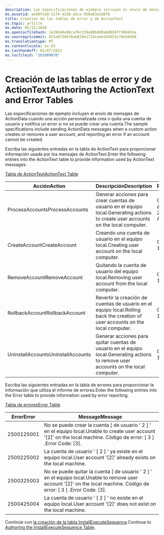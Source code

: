 ```yaml
---
description: Las especificaciones de ejemplo incluyen el envío de mensajes de ActionData cuando una acción personalizada crea o quita una cuenta de usuario y notifica un error si no se puede crear una cuenta.
ms.assetid: ee90fe3d-51f4-433b-a5ce-950a03e1d8fb
title: Creación de las tablas de error y de ActionText
ms.topic: article
ms.date: 05/31/2018
ms.openlocfilehash: 1e20646a90ca76c159a88bdd8a6d026ff10845da
ms.sourcegitcommit: 831e8f3db78ab820e1710cede244553c70e50500
ms.translationtype: MT
ms.contentlocale: es-ES
ms.lasthandoff: 01/07/2021
ms.locfileid: "103909070"
---
```

# <a name="authoring-the-actiontext-and-error-tables"></a><span data-ttu-id="fde44-103">Creación de las tablas de error y de ActionText</span><span class="sxs-lookup"><span data-stu-id="fde44-103">Authoring the ActionText and Error Tables</span></span>

<span data-ttu-id="fde44-104">Las especificaciones de ejemplo incluyen el envío de mensajes de ActionData cuando una acción personalizada crea o quita una cuenta de usuario y notifica un error si no se puede crear una cuenta.</span><span class="sxs-lookup"><span data-stu-id="fde44-104">The sample specifications include sending ActionData messages when a custom action creates or removes a user account, and reporting an error if an account cannot be created.</span></span>

<span data-ttu-id="fde44-105">Escriba las siguientes entradas en la tabla de ActionText para proporcionar información usada por los mensajes de ActionText.</span><span class="sxs-lookup"><span data-stu-id="fde44-105">Enter the following entries into the ActionText table to provide information used by ActionText messages.</span></span>

[<span data-ttu-id="fde44-106">Tabla de ActionText</span><span class="sxs-lookup"><span data-stu-id="fde44-106">ActionText Table</span></span>](actiontext-table.md)



| <span data-ttu-id="fde44-107">Acción</span><span class="sxs-lookup"><span data-stu-id="fde44-107">Action</span></span>            | <span data-ttu-id="fde44-108">Descripción</span><span class="sxs-lookup"><span data-stu-id="fde44-108">Description</span></span>                                                       | <span data-ttu-id="fde44-109">Plantilla</span><span class="sxs-lookup"><span data-stu-id="fde44-109">Template</span></span>                          |
|-------------------|-------------------------------------------------------------------|-----------------------------------|
| <span data-ttu-id="fde44-110">ProcessAccounts</span><span class="sxs-lookup"><span data-stu-id="fde44-110">ProcessAccounts</span></span>   | <span data-ttu-id="fde44-111">Generar acciones para crear cuentas de usuario en el equipo local.</span><span class="sxs-lookup"><span data-stu-id="fde44-111">Generating actions to create user accounts on the local computer.</span></span> | <span data-ttu-id="fde44-112">Cuenta: \[ 1 \] , atributos: \[ 2\]</span><span class="sxs-lookup"><span data-stu-id="fde44-112">Account: \[1\], Attributes: \[2\]</span></span> |
| <span data-ttu-id="fde44-113">CreateAccount</span><span class="sxs-lookup"><span data-stu-id="fde44-113">CreateAccount</span></span>     | <span data-ttu-id="fde44-114">Creando una cuenta de usuario en el equipo local.</span><span class="sxs-lookup"><span data-stu-id="fde44-114">Creating user account on the local computer.</span></span>                      | <span data-ttu-id="fde44-115">Cuenta: \[ 1\]</span><span class="sxs-lookup"><span data-stu-id="fde44-115">Account: \[1\]</span></span>                    |
| <span data-ttu-id="fde44-116">RemoveAccount</span><span class="sxs-lookup"><span data-stu-id="fde44-116">RemoveAccount</span></span>     | <span data-ttu-id="fde44-117">Quitando la cuenta de usuario del equipo local.</span><span class="sxs-lookup"><span data-stu-id="fde44-117">Removing user account from the local computer.</span></span>                    | <span data-ttu-id="fde44-118">Cuenta: \[ 1\]</span><span class="sxs-lookup"><span data-stu-id="fde44-118">Account: \[1\]</span></span>                    |
| <span data-ttu-id="fde44-119">RollbackAccount</span><span class="sxs-lookup"><span data-stu-id="fde44-119">RollbackAccount</span></span>   | <span data-ttu-id="fde44-120">Revertir la creación de cuentas de usuario en el equipo local.</span><span class="sxs-lookup"><span data-stu-id="fde44-120">Rolling back the creation of user accounts on the local computer.</span></span> | <span data-ttu-id="fde44-121">Cuenta: \[ 1\]</span><span class="sxs-lookup"><span data-stu-id="fde44-121">Account: \[1\]</span></span>                    |
| <span data-ttu-id="fde44-122">UninstallAccounts</span><span class="sxs-lookup"><span data-stu-id="fde44-122">UninstallAccounts</span></span> | <span data-ttu-id="fde44-123">Generar acciones para quitar cuentas de usuario en el equipo local.</span><span class="sxs-lookup"><span data-stu-id="fde44-123">Generating actions to remove user accounts on the local computer.</span></span> | <span data-ttu-id="fde44-124">Cuenta: \[ 1\]</span><span class="sxs-lookup"><span data-stu-id="fde44-124">Account: \[1\]</span></span>                    |



 

<span data-ttu-id="fde44-125">Escriba las siguientes entradas en la tabla de errores para proporcionar la información que utiliza el informe de errores.</span><span class="sxs-lookup"><span data-stu-id="fde44-125">Enter the following entries into the Error table to provide information used by error reporting.</span></span>

[<span data-ttu-id="fde44-126">Tabla de errores</span><span class="sxs-lookup"><span data-stu-id="fde44-126">Error Table</span></span>](error-table.md)



| <span data-ttu-id="fde44-127">Error</span><span class="sxs-lookup"><span data-stu-id="fde44-127">Error</span></span> | <span data-ttu-id="fde44-128">Message</span><span class="sxs-lookup"><span data-stu-id="fde44-128">Message</span></span>                                                                        |
|-------|--------------------------------------------------------------------------------|
| <span data-ttu-id="fde44-129">25001</span><span class="sxs-lookup"><span data-stu-id="fde44-129">25001</span></span> | <span data-ttu-id="fde44-130">No se puede crear la cuenta \[ de usuario ' 2 \] ' en el equipo local.</span><span class="sxs-lookup"><span data-stu-id="fde44-130">Unable to create user account '\[2\]' on the local machine.</span></span> <span data-ttu-id="fde44-131">Código de error: \[ 3 \] .</span><span class="sxs-lookup"><span data-stu-id="fde44-131">Error Code: \[3\].</span></span> |
| <span data-ttu-id="fde44-132">25002</span><span class="sxs-lookup"><span data-stu-id="fde44-132">25002</span></span> | <span data-ttu-id="fde44-133">La cuenta de usuario ' \[ 2 \] ' ya existe en el equipo local.</span><span class="sxs-lookup"><span data-stu-id="fde44-133">User account '\[2\]' already exists on the local machine.</span></span>                      |
| <span data-ttu-id="fde44-134">25003</span><span class="sxs-lookup"><span data-stu-id="fde44-134">25003</span></span> | <span data-ttu-id="fde44-135">No se puede quitar la cuenta \[ de usuario ' 2 \] ' en el equipo local.</span><span class="sxs-lookup"><span data-stu-id="fde44-135">Unable to remove user account '\[2\]' on the local machine.</span></span> <span data-ttu-id="fde44-136">Código de error: \[ 3 \] .</span><span class="sxs-lookup"><span data-stu-id="fde44-136">Error Code: \[3\].</span></span> |
| <span data-ttu-id="fde44-137">25004</span><span class="sxs-lookup"><span data-stu-id="fde44-137">25004</span></span> | <span data-ttu-id="fde44-138">La cuenta de usuario ' \[ 2 \] ' no existe en el equipo local.</span><span class="sxs-lookup"><span data-stu-id="fde44-138">User account '\[2\]' does not exist on the local machine.</span></span>                      |



 

<span data-ttu-id="fde44-139">Continúe con [la creación de la tabla InstallExecuteSequence](authoring-the-installexecutesequence-table.md).</span><span class="sxs-lookup"><span data-stu-id="fde44-139">Continue to [Authoring the InstallExecuteSequence Table](authoring-the-installexecutesequence-table.md).</span></span>

 

 



